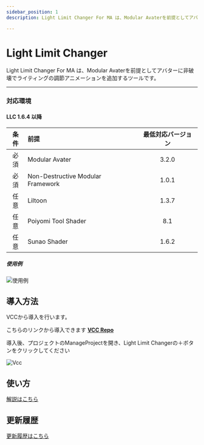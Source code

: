 ```yaml
---
sidebar_position: 1
description: Light Limit Changer For MA は、Modular Avaterを前提としてアバターに非破壊でライティングの調節アニメーションを追加するツールです。

---
```


# Light Limit Changer

Light Limit Changer For MA は、Modular Avaterを前提としてアバターに非破壊でライティングの調節アニメーションを追加するツールです。


----
### 対応環境

#### LLC 1.6.4 以降  

|条件|前提|最低対応バージョン|
|:---:|:---|:---:|  
|必須|Modular Avater|3.2.0|  
|必須|Non-Destructive Modular Framework|1.0.1|  
|任意|Liltoon|1.3.7|
|任意|Poiyomi Tool Shader|8.1|
|任意|Sunao Shader|1.6.2|


##### 使用例
![使用例](/img/docs/intro/example.png)

## 導入方法

VCCから導入を行います。

こちらのリンクから導入できます **[VCC Repo](vcc://vpm/addRepo?url=https://azukimochi.github.io/vpm-repos/index.json)**

導入後、プロジェクトのManageProjectを開き、Light Limit Changerの＋ボタンをクリックしてください

![Vcc](/img/docs/intro/vcc_1.png)

## 使い方

[解説はこちら](/docs/howtouse/howtouse-basic)

## 更新履歴

[更新履歴はこちら](/docs/changelog)